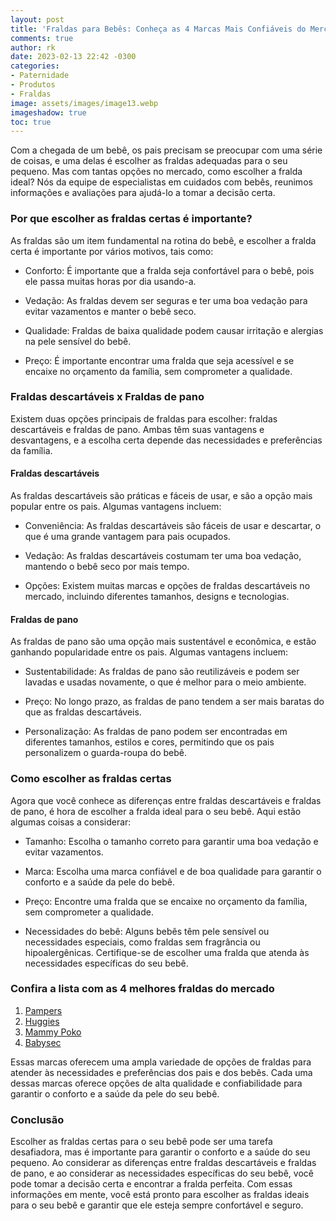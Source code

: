 ```yaml
---
layout: post
title: 'Fraldas para Bebês: Conheça as 4 Marcas Mais Confiáveis do Mercado'
comments: true
author: rk
date: 2023-02-13 22:42 -0300
categories:
- Paternidade
- Produtos
- Fraldas
image: assets/images/image13.webp
imageshadow: true
toc: true
---
```


Com a chegada de um bebê, os pais precisam se preocupar com uma série de coisas, e uma delas é escolher as fraldas adequadas para o seu pequeno. Mas com tantas opções no mercado, como escolher a fralda ideal? Nós da equipe de especialistas em cuidados com bebês, reunimos informações e avaliações para ajudá-lo a tomar a decisão certa.

### Por que escolher as fraldas certas é importante?

As fraldas são um item fundamental na rotina do bebê, e escolher a fralda certa é importante por vários motivos, tais como:

* Conforto: É importante que a fralda seja confortável para o bebê, pois ele passa muitas horas por dia usando-a.

* Vedação: As fraldas devem ser seguras e ter uma boa vedação para evitar vazamentos e manter o bebê seco.

* Qualidade: Fraldas de baixa qualidade podem causar irritação e alergias na pele sensível do bebê.

* Preço: É importante encontrar uma fralda que seja acessível e se encaixe no orçamento da família, sem comprometer a qualidade.

### Fraldas descartáveis x Fraldas de pano

Existem duas opções principais de fraldas para escolher: fraldas descartáveis e fraldas de pano. Ambas têm suas vantagens e desvantagens, e a escolha certa depende das necessidades e preferências da família.

#### Fraldas descartáveis

As fraldas descartáveis são práticas e fáceis de usar, e são a opção mais popular entre os pais. Algumas vantagens incluem:

* Conveniência: As fraldas descartáveis são fáceis de usar e descartar, o que é uma grande vantagem para pais ocupados.

* Vedação: As fraldas descartáveis costumam ter uma boa vedação, mantendo o bebê seco por mais tempo.

* Opções: Existem muitas marcas e opções de fraldas descartáveis no mercado, incluindo diferentes tamanhos, designs e tecnologias.

#### Fraldas de pano

As fraldas de pano são uma opção mais sustentável e econômica, e estão ganhando popularidade entre os pais. Algumas vantagens incluem:

* Sustentabilidade: As fraldas de pano são reutilizáveis e podem ser lavadas e usadas novamente, o que é melhor para o meio ambiente.

* Preço: No longo prazo, as fraldas de pano tendem a ser mais baratas do que as fraldas descartáveis.

* Personalização: As fraldas de pano podem ser encontradas em diferentes tamanhos, estilos e cores, permitindo que os pais personalizem o guarda-roupa do bebê.

### Como escolher as fraldas certas

Agora que você conhece as diferenças entre fraldas descartáveis e fraldas de pano, é hora de escolher a fralda ideal para o seu bebê. Aqui estão algumas coisas a considerar:

* Tamanho: Escolha o tamanho correto para garantir uma boa vedação e evitar vazamentos.

* Marca: Escolha uma marca confiável e de boa qualidade para garantir o conforto e a saúde da pele do bebê.

* Preço: Encontre uma fralda que se encaixe no orçamento da família, sem comprometer a qualidade.

* Necessidades do bebê: Alguns bebês têm pele sensível ou necessidades especiais, como fraldas sem fragrância ou hipoalergênicas. Certifique-se de escolher uma fralda que atenda às necessidades específicas do seu bebê.

### Confira a lista com as 4 melhores fraldas do mercado

1. [Pampers](https://amzn.to/3HXKv6L)
1. [Huggies](https://amzn.to/3HQRyxS)
1. [Mammy Poko](https://amzn.to/3jSbiJC)
1. [Babysec](https://amzn.to/3K1RGNN)

Essas marcas oferecem uma ampla variedade de opções de fraldas para atender às necessidades e preferências dos pais e dos bebês. Cada uma dessas marcas oferece opções de alta qualidade e confiabilidade para garantir o conforto e a saúde da pele do seu bebê.

### Conclusão

Escolher as fraldas certas para o seu bebê pode ser uma tarefa desafiadora, mas é importante para garantir o conforto e a saúde do seu pequeno. Ao considerar as diferenças entre fraldas descartáveis e fraldas de pano, e ao considerar as necessidades específicas do seu bebê, você pode tomar a decisão certa e encontrar a fralda perfeita. Com essas informações em mente, você está pronto para escolher as fraldas ideais para o seu bebê e garantir que ele esteja sempre confortável e seguro.

